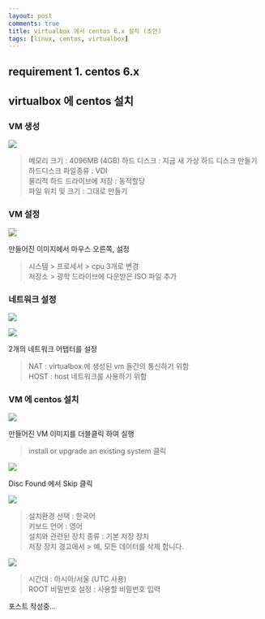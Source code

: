 ```yaml
--- 
layout: post  
comments: true    
title: virtualbox 에서 centos 6.x 설치 (초안)
tags: [linux, centos, virtualbox]
---
```


## requirement 1. centos 6.x    
    
## virtualbox 에 centos 설치  

### VM 생성

![](https://drive.google.com/uc?export=download&id=1N_ALiFZvMaqfETFFYMZg2TikVLBCCJTs)    
  
> 메모리 크기 : 4096MB (4GB) 하드 디스크 : 지금 새 가상 하드 디스크 만들기  
> 하드디스크 파일종류 : VDI  
> 물리적 하드 드라이브에 저장 : 동적할당  
> 파일 위치 및 크기 : 그대로 만들기  

### VM 설정

![](https://drive.google.com/uc?export=download&id=1_RdmcPW_E46NVbORv0AO1c7zpkYYHy7i)  
  
만들어진 이미지에서 마우스 오른쪽, 설정  
> 시스템 > 프로세서 > cpu 3개로 변경  
> 저장소 > 광학 드라이브에 다운받은 ISO 파일 추가  

### 네트워크 설정

![](https://drive.google.com/uc?export=download&id=1O2RuKJVfDYOkaZ1iJKCM4EQ-gLQNatzP)

![](https://drive.google.com/uc?export=download&id=1qZrSCvMwhFRpw5ApjZrpsNu54em9kqb_)

2개의 네트워크 어탭터를 설정
> NAT : virtualbox 에 생성된 vm 들간의 통신하기 위함  
> HOST : host 네트워크를 사용하기 위함  

### VM 에 centos 설치

![](https://drive.google.com/uc?export=download&id=1n7V_8_HqS8ct0-EhvNVsZiCwPzTZLo5T)

만들어진 VM 이미지를 더블클릭 하여 실행
>  install or upgrade an existing system 클릭  

![](https://drive.google.com/uc?export=download&id=1K1DvdJaokmZMa-lKGuT7Ut5u1yiNh7Mg)

Disc Found 에서 Skip 클릭

![](https://drive.google.com/uc?export=download&id=1M_TlTjBWieTRgFv_k5i_3o_9q-apJmLO)

> 설치환경 선택 : 한국어  
> 키보드 언어 : 영어  
> 설치와 관련된 장치 종류 : 기본 저장 장치  
> 저장 장치 경고에서 > 예, 모든 데이터를 삭제 합니다.  

![](https://drive.google.com/uc?export=download&id=1aNPHecSuMGJJ5IxDcS_dqeNJrguPgJHN)

> 시간대 : 아시아/서울 (UTC 사용)  
> ROOT 비밀번호 설정 : 사용할 비밀번호 입력  

포스트 작성중...
